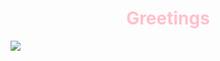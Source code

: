 <h1 align="center" style="color:pink;">Greetings</h1>
 <img  src="https://img.freepik.com/free-photo/adorable-looking-kitten-with-yarn_23-2150886292.jpg?semt=ais_hybrid">



